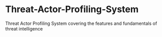 # Threat-Actor-Profiling-System
Threat Actor Profiling System covering the features and fundamentals of threat intelligence
